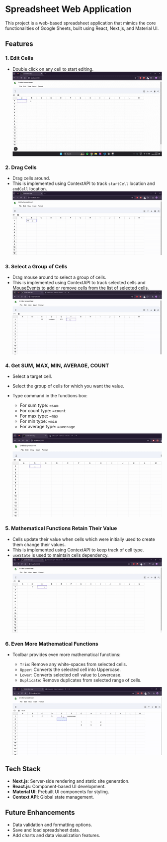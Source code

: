 # Spreadsheet Web Application

This project is a web-based spreadsheet application that mimics the core functionalities of Google Sheets, built using React, Next.js, and Material UI.

## Features

### 1. Edit Cells

- Double click on any cell to start editing.  
  ![Double Click to Edit](https://github.com/sahilbaig/allmygifs/blob/main/cellEdit.gif)

### 2. Drag Cells

- Drag cells around.
- This is implemented using ContextAPI to track `startCell` location and `endCell` location.
  ![Drag Cells](https://github.com/sahilbaig/allmygifs/blob/main/drag.gif)

### 3. Select a Group of Cells

- Drag mouse around to select a group of cells.
- This is implemented using ContextAPI to track selected cells and MouseEvents to add or remove cells from the list of selected cells.  
  ![Select Cells](https://github.com/sahilbaig/allmygifs/blob/main/select.gif)

### 4. Get SUM, MAX, MIN, AVERAGE, COUNT

- Select a target cell.
- Select the group of cells for which you want the value.
- Type command in the functions box:

  - For sum type: `=sum`
  - For count type: `=count`
  - For max type: `=max`
  - For min type: `=min`
  - For average type: `=average`

  ![Functions](https://github.com/sahilbaig/allmygifs/blob/main/functions.gif)

### 5. Mathematical Functions Retain Their Value

- Cells update their value when cells which were initially used to create them change their values.
- This is implemented using ContextAPI to keep track of cell type.
- `useState` is used to maintain cells dependency.  
  ![Functions](https://github.com/sahilbaig/allmygifs/blob/main/retain.gif)

### 6. Even More Mathematical Functions

- Toolbar provides even more mathematical functions:

  - `Trim`: Remove any white-spaces from selected cells.
  - `Upper`: Converts the selected cell into Uppercase.
  - `Lower`: Converts selected cell value to Lowercase.
  - `Duplicate`: Remove duplicates from selected range of cells.

  ![Functions](https://github.com/sahilbaig/allmygifs/blob/main/dataQuality.gif)

## Tech Stack

- **Next.js**: Server-side rendering and static site generation.
- **React.js**: Component-based UI development.
- **Material UI**: Prebuilt UI components for styling.
- **Context API**: Global state management.

## Future Enhancements

- Data validation and formatting options.
- Save and load spreadsheet data.
- Add charts and data visualization features.
